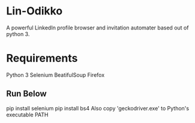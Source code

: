 # Lin-Odikko

A powerful LinkedIn profile browser and invitation automater based out of python 3.

# Requirements
Python 3
Selenium
BeatifulSoup
Firefox
## Run Below
pip install selenium
pip install bs4
Also copy 'geckodriver.exe' to Python's executable PATH
